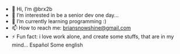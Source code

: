 - 👋 Hi, I’m @brx2b
- 👀 I’m interested in be a senior dev one day...
- 🌱 I’m currently learning programming :)
- 📫 How to reach me: briansnowshine@gmail.com
- ⚡ Fun fact: i love work alone, and create some stuffs, that are in my mind...
Español
Some english
<!---
brx2b/brx2b is a ✨ special ✨ repository because its `README.md` (this file) appears on your GitHub profile.
You can click the Preview link to take a look at your changes.
--->
